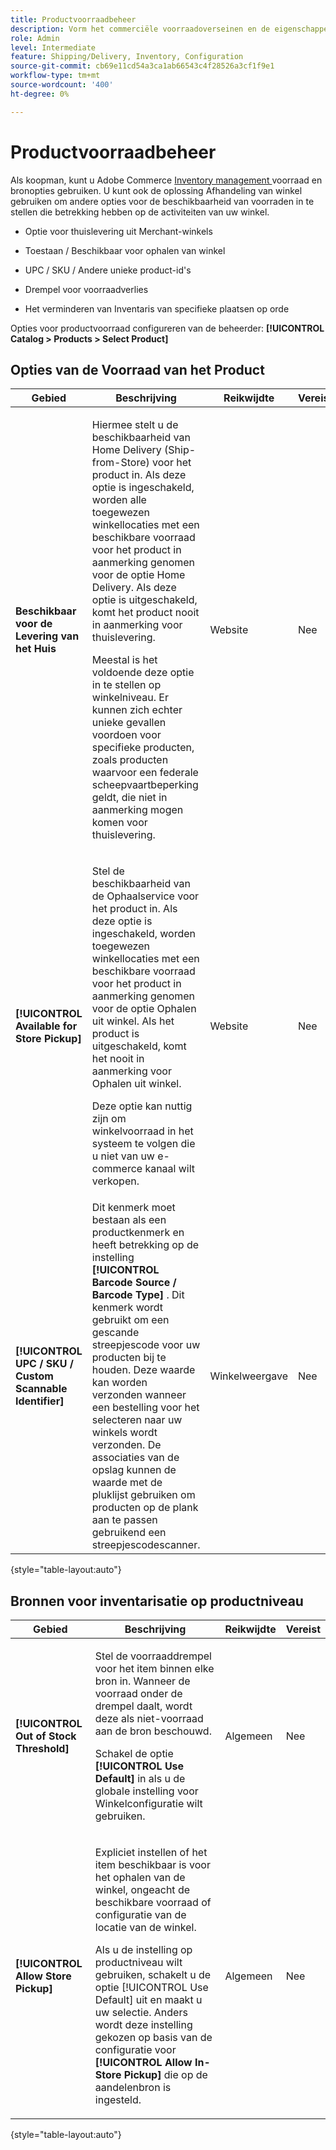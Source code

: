 ```yaml
---
title: Productvoorraadbeheer
description: Vorm het commerciële voorraadoverseinen en de eigenschappen beschikbaar aan klanten.
role: Admin
level: Intermediate
feature: Shipping/Delivery, Inventory, Configuration
source-git-commit: cb69e11cd54a3ca1ab66543c4f28526a3cf1f9e1
workflow-type: tm+mt
source-wordcount: '400'
ht-degree: 0%

---
```


# Productvoorraadbeheer

Als koopman, kunt u Adobe Commerce [ Inventory management ](https://experienceleague.adobe.com/en/docs/commerce-admin/inventory/introduction) voorraad en bronopties gebruiken. U kunt ook de oplossing Afhandeling van winkel gebruiken om andere opties voor de beschikbaarheid van voorraden in te stellen die betrekking hebben op de activiteiten van uw winkel.

- Optie voor thuislevering uit Merchant-winkels

- Toestaan / Beschikbaar voor ophalen van winkel

- UPC / SKU / Andere unieke product-id&#39;s

- Drempel voor voorraadverlies

- Het verminderen van Inventaris van specifieke plaatsen op orde

Opties voor productvoorraad configureren van de beheerder: **[!UICONTROL Catalog > Products > Select Product]**

## **Opties van de Voorraad van het Product**

| **Gebied** | **Beschrijving** | **Reikwijdte** | **Vereist** |
|----------------------------------------------------------|-----------------------------------------------------------------------------------------------------------------------------------------------------------------------------------------------------------------------------------------------------------------------------------------------------------------------------------------------------------------------------------------------------------------------------------------------------------------------------------------------------------------------------------------------------------|------------|--------------|
| **Beschikbaar voor de Levering van het Huis** | <p>Hiermee stelt u de beschikbaarheid van Home Delivery (Ship-from-Store) voor het product in. Als deze optie is ingeschakeld, worden alle toegewezen winkellocaties met een beschikbare voorraad voor het product in aanmerking genomen voor de optie Home Delivery. Als deze optie is uitgeschakeld, komt het product nooit in aanmerking voor thuislevering.</p>Meestal is het voldoende deze optie in te stellen op winkelniveau. Er kunnen zich echter unieke gevallen voordoen voor specifieke producten, zoals producten waarvoor een federale scheepvaartbeperking geldt, die niet in aanmerking mogen komen voor thuislevering.</p> | Website | Nee |
| **[!UICONTROL Available for Store Pickup]** | <p>Stel de beschikbaarheid van de Ophaalservice voor het product in. Als deze optie is ingeschakeld, worden toegewezen winkellocaties met een beschikbare voorraad voor het product in aanmerking genomen voor de optie Ophalen uit winkel. Als het product is uitgeschakeld, komt het nooit in aanmerking voor Ophalen uit winkel.</p><p>Deze optie kan nuttig zijn om winkelvoorraad in het systeem te volgen die u niet van uw e-commerce kanaal wilt verkopen.</p> | Website | Nee |
| **[!UICONTROL UPC / SKU / Custom Scannable Identifier]** | Dit kenmerk moet bestaan als een productkenmerk en heeft betrekking op de instelling **[!UICONTROL Barcode Source / Barcode Type]** . Dit kenmerk wordt gebruikt om een gescande streepjescode voor uw producten bij te houden. Deze waarde kan worden verzonden wanneer een bestelling voor het selecteren naar uw winkels wordt verzonden. De associaties van de opslag kunnen de waarde met de pluklijst gebruiken om producten op de plank aan te passen gebruikend een streepjescodescanner. | Winkelweergave | Nee |

{style="table-layout:auto"}

## Bronnen voor inventarisatie op productniveau

| **Gebied** | **Beschrijving** | **Reikwijdte** | **Vereist** |
|-----------------------------------------|---------------------------------------------------------------------------------------------------------------------------------------------------------------------------------------------------------------------------------------------------------------------------------------------------------------------------------------------------------------------------------------------------------|-----------|--------------|
| **[!UICONTROL Out of Stock Threshold]** | <p>Stel de voorraaddrempel voor het item binnen elke bron in. Wanneer de voorraad onder de drempel daalt, wordt deze als niet-voorraad aan de bron beschouwd.</p><p>Schakel de optie **[!UICONTROL Use Default]** in als u de globale instelling voor Winkelconfiguratie wilt gebruiken.</p> | Algemeen | Nee |
| **[!UICONTROL Allow Store Pickup]** | <p>Expliciet instellen of het item beschikbaar is voor het ophalen van de winkel, ongeacht de beschikbare voorraad of configuratie van de locatie van de winkel.</p><p>Als u de instelling op productniveau wilt gebruiken, schakelt u de optie [!UICONTROL Use Default] uit en maakt u uw selectie. Anders wordt deze instelling gekozen op basis van de configuratie voor **[!UICONTROL Allow In-Store Pickup]** die op de aandelenbron is ingesteld.</p> | Algemeen | Nee |

{style="table-layout:auto"}

